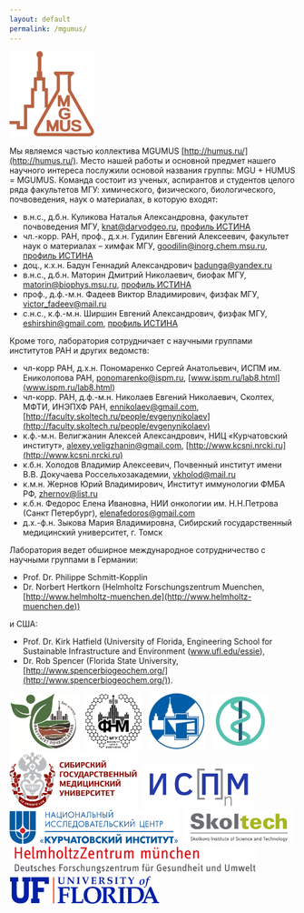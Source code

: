 ```yaml
---
layout: default
permalink: /mgumus/
---
```


<a href="https://www.humus.ru" ><img src="/assets/images/site-logo/mgumus.png" height=150/></a>

Мы являемся частью коллектива MGUMUS [http://humus.ru/](http://humus.ru/).  Место нашей работы и основной предмет нашего научного интереса послужили основой названия группы: MGU + HUMUS = MGUMUS. Команда состоит из ученых, аспирантов и студентов целого ряда факультетов МГУ: химического, физического, биологического, почвоведения, наук о материалах, в которую входят:
- в.н.с., д.б.н. Куликова Наталья Александровна, факультет почвоведения МГУ, knat@darvodgeo.ru, [профиль ИСТИНА](https://istina.msu.ru/profile/kulikova/)
- чл.-корр. РАН, проф., д.х.н. Гудилин Евгений Алексеевич, факультет наук о материалах – химфак МГУ, goodilin@inorg.chem.msu.ru, [профиль ИСТИНА](https://istina.msu.ru/profile/goodilin/)
- доц., к.х.н. Бадун Геннадий Александрович badunga@yandex.ru
- в.н.с., д.б.н. Маторин Дмитрий Николаевич, биофак МГУ, matorin@biophys.msu.ru, [профиль ИСТИНА](https://istina.msu.ru/profile/MatorinDN/)
- проф., д.ф.-м.н. Фадеев Виктор Владимирович, физфак МГУ, victor_fadeev@mail.ru 
- с.н.с., к.ф.-м.н. Ширшин Евгений Александрович, физфак МГУ, eshirshin@gmail.com, [профиль ИСТИНА](https://istina.msu.ru/profile/eashirshin/)

Кроме того, лаборатория сотрудничает с научными группами институтов РАН и других ведомств:
- чл-корр РАН, д.х.н. Пономаренко Сергей Анатольевич, ИСПМ им. Ениколопова РАН, ponomarenko@ispm.ru, [www.ispm.ru/lab8.html](www.ispm.ru/lab8.html)
- чл-корр. РАН, д.ф.-м.н. Николаев Евгений Николаевич, Сколтех, МФТИ, ИНЭПХФ РАН, ennikolaev@gmail.com,  [http://faculty.skoltech.ru/people/evgenynikolaev](http://faculty.skoltech.ru/people/evgenynikolaev)
- к.ф.-м.н. Велигжанин Алексей Александрович, НИЦ «Курчатовский институт», alexey.veligzhanin@gmail.com, [http://www.kcsni.nrcki.ru](http://www.kcsni.nrcki.ru)
- к.б.н. Холодов Владимир Алексеевич, Почвенный институт имени В.В. Докучаева Россельхозакадемии, vkholod@mail.ru
- к.м.н. Жернов Юрий Владимирович, Институт иммунологии ФМБА РФ, zhernov@list.ru
- к.б.н. Федорос Елена Ивановна, НИИ онкологии им. Н.Н.Петрова (Санкт Петербург),  elenafedoros@gmail.com 
- д.х.-ф.н. Зыкова Мария Владимировна, Сибирский государственный медицинский университет, г. Томск 

Лаборатория ведет обширное международное сотрудничество с научными группами в Германии: 
- Prof. Dr. Philippe Schmitt-Kopplin
- Dr. Norbert Hertkorn (Helmholtz Forschungszentrum Muenchen, [http://www.helmholtz-muenchen.de](http://www.helmholtz-muenchen.de)) 

и США: 
- Prof. Dr. Kirk Hatfield (University of Florida, Engineering School for Sustainable Infrastructure and Environment (www.ufl.edu/essie), 
- Dr. Rob Spencer (Florida State University, [http://www.spencerbiogeochem.org/](http://www.spencerbiogeochem.org/)). 

<p><a href="http://soil.msu.ru/"><img src="/assets/images/site-logo/soil.png" height=100/></a> &nbsp;
<a href="http://www.fnm.msu.ru/" ><img src="/assets/images/site-logo/fnm.png" height=100/></a>  &nbsp;
<a href="https://www.phys.msu.ru//" ><img src="/assets/images/site-logo/physmsu.jpg" height=100/></a> &nbsp; 
<a href="https://www.niioncologii.ru/" ><img src="/assets/images/site-logo/petrova.png" height=100/></a>  &nbsp;
<a href="https://www.ssmu.ru/ru/" ><img src="/assets/images/site-logo/sibmed.png" height=100/></a>  &nbsp;
<a href="https://ispm.ru/" ><img src="/assets/images/site-logo/ispm.png" height=80/></a>  &nbsp;
<a href="http://www.nrcki.ru/" ><img src="/assets/images/site-logo/kurch.png" height=60/></a> &nbsp; 
<a href="https://www.skoltech.ru/?lang=ru" ><img src="/assets/images/site-logo/skoltech.png" height=60/></a> &nbsp; 
<a href="https://www.helmholtz-muenchen.de/en/helmholtz-zentrum-muenchen/index.html" ><img src="/assets/images/site-logo/helmholtz.png" height=50/></a>  &nbsp;
<a href="http://www.ufl.edu/" ><img src="/assets/images/site-logo/florida.png" height=50/></a>  </p>



